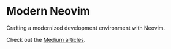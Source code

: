 # Modern Neovim
Crafting a modernized development environment with Neovim.

Check out the [Medium articles](https://alpha2phi.medium.com/).
